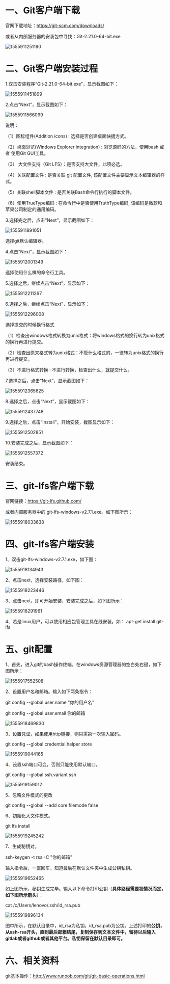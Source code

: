 # 一、Git客户端下载

官网下载地址：https://git-scm.com/downloads/

或者从内部服务器的安装包中寻找：Git-2.21.0-64-bit.exe

![1555911251190](./gitSetup/1555911251190.png)



# 二、Git客户端安装过程

1.双击安装程序“Git-2.21.0-64-bit.exe”，显示截图如下： 

![1555911451899](./gitSetup/1555911451899.png)

2.点击“Next”，显示截图如下： 

![1555911566099](./gitSetup/1555911566099.png)

说明：

（1）图标组件(Addition icons) : 选择是否创建桌面快捷方式。

（2）桌面浏览(Windows Explorer integration) : 浏览源码的方法，使用bash 或者 使用Git GUI工具。

（3） 大文件支持（Git LFS）：是否支持大文件，此项必选。

（4）关联配置文件 : 是否关联 git 配置文件, 该配置文件主要显示文本编辑器的样式。

（5）关联shell脚本文件 : 是否关联Bash命令行执行的脚本文件。

（6）使用TrueType编码 : 在命令行中是否使用TruthType编码, 该编码是微软和苹果公司制定的通用编码。

3.选择完之后，点击“Next”，显示截图如下： 

![1555911891051](./gitSetup/1555911891051.png)

选择git默认编辑器。

4.点击“Next”，显示截图如下： 

![1555912001349](./gitSetup/1555912001349.png)

选择使用什么样的命令行工具。

5.选择之后，继续点击“Next”，显示如下： 

![1555912211267](./gitSetup/1555912211267.png)

6.选择之后，继续点击“Next”，显示如下： 

![1555912296008](./gitSetup/1555912296008.png)

选择提交的时候换行格式

（1）检查出windows格式转换为unix格式：将windows格式的换行转为unix格式的换行再进行提交。

（2）检查出原来格式转为unix格式：不管什么格式的，一律转为unix格式的换行再进行提交。

（3）不进行格式转换 : 不进行转换，检查出什么，就提交什么。

7.选择之后，点击“Next”，显示截图如下： 

![1555912365625](./gitSetup/1555912365625.png)

8.选择之后，点击“Next”，显示截图如下： 

![1555912437748](./gitSetup/1555912437748.png)

9.选择之后，点击“Install”，开始安装，截图显示如下： 

![1555912502851](./gitSetup/1555912502851.png)

10.安装完成之后，显示截图如下： 

![1555912557372](./gitSetup/1555912557372.png)

安装结束。

# 三、git-lfs客户端下载

官网链接：https://git-lfs.github.com/

或者内部服务器中的 git-lfs-windows-v2.7.1.exe。如下图所示：

![1555918033638](./gitSetup/1555918033638.png)

# 四、git-lfs客户端安装

1、双击git-lfs-windows-v2.7.1.exe，如下图：

![1555918134943](./gitSetup/1555918134943.png)

2、点击next，选择安装路径，如下图：

![1555918223446](./gitSetup/1555918223446.png)

3、点击next，即可开始安装，安装完成之后，如下图所示：

![1555918291961](./gitSetup/1555918291961.png)

4、若是linux用户，可以使用相应包管理工具在线安装。如：
apt-get install git-lfs

# 五、git配置

1、首先，进入git的bash操作终端。在windows资源管理器的空白处右键，如下图所示：

![1555917552508](./gitSetup/1555917552508.png)

2、设置用户名和邮箱。输入如下两条指令：

git config --global user.name "你的用户名" 

git config --global user.email 你的邮箱

![1555918469830](./gitSetup/1555918469830.png)

3、设置凭证，如果使用http链接，则只需第一次输入密码。

git config --global credential.helper store

![1555919044165](./gitSetup/1555919044165.png)

4、设置ssh端口可变，否则只能使用默认端口。

git config --global ssh.variant ssh

![1555919159012](./gitSetup/1555919159012.png)

5、忽略文件模式的更改

git config --global --add core.filemode false

6、初始化大文件模式。

git lfs install

![1555919245242](./gitSetup/1555919245242.png)

7、生成秘钥对。

ssh-keygen -t rsa -C "你的邮箱" 

输入指令后，一直回车，知道最后在默认文件夹中生成公钥私钥。

![1555919652465](./gitSetup/1555919652465.png)

如上图所示，秘钥生成完毕。输入以下命令打印公钥（**具体路径需要视情况而定，如下图所示箭头**）：

cat /c/Users/lenovo/.ssh/id_rsa.pub

![1555919896134](./gitSetup/1555919896134.png)

图中所示，在默认目录中，id_rsa为私钥，id_rsa.pub为公钥。上述打印的**公钥，从ssh-rsa开头，直到最后邮箱结尾，复制保存到文本文件中，留待以后输入gitlab或者github或者其他平台。私钥保留在默认目录即可。**

# 六、相关资料

git基本操作：http://www.runoob.com/git/git-basic-operations.html